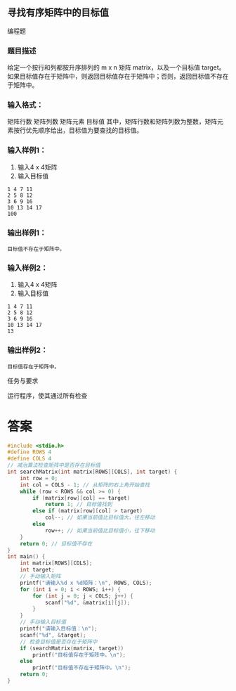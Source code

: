 ## 寻找有序矩阵中的目标值

编程题

### 题目描述

给定一个按行和列都按升序排列的 m x n 矩阵 matrix，以及一个目标值 target。如果目标值存在于矩阵中，则返回目标值存在于矩阵中；否则，返回目标值不存在于矩阵中。

### 输入格式：

矩阵行数 矩阵列数 矩阵元素 目标值
其中，矩阵行数和矩阵列数为整数，矩阵元素按行优先顺序给出，目标值为要查找的目标值。

### 输入样例1：

1. 输入4 x 4矩阵
2. 输入目标值

```
1 4 7 11
2 5 8 12
3 6 9 16
10 13 14 17
100
```

### 输出样例1：

```
目标值不存在于矩阵中。
```

### 输入样例2：

1. 输入4 x 4矩阵
2. 输入目标值

```
1 4 7 11
2 5 8 12
3 6 9 16
10 13 14 17
13
```

### 输出样例2：

```
目标值存在于矩阵中。
```

任务与要求

运行程序，使其通过所有检查

# 答案
```c
#include <stdio.h>
#define ROWS 4
#define COLS 4
// 减治算法检查矩阵中是否存在目标值
int searchMatrix(int matrix[ROWS][COLS], int target) {
    int row = 0;
    int col = COLS - 1; // 从矩阵的右上角开始查找
    while (row < ROWS && col >= 0) {
        if (matrix[row][col] == target)
            return 1; // 目标值找到
        else if (matrix[row][col] > target)
            col--; // 如果当前值比目标值大，往左移动
        else
            row++; // 如果当前值比目标值小，往下移动
    }
    return 0; // 目标值不存在
}
int main() {
    int matrix[ROWS][COLS];
    int target;
    // 手动输入矩阵
    printf("请输入%d x %d矩阵：\n", ROWS, COLS);
    for (int i = 0; i < ROWS; i++) {
        for (int j = 0; j < COLS; j++) {
            scanf("%d", &matrix[i][j]);
        }
    }
    // 手动输入目标值
    printf("请输入目标值：\n");
    scanf("%d", &target);
    // 检查目标值是否存在于矩阵中
    if (searchMatrix(matrix, target))
        printf("目标值存在于矩阵中。\n");
    else
        printf("目标值不存在于矩阵中。\n");
    return 0;
}
```